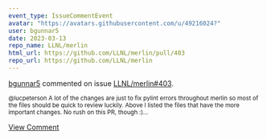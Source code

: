 ```yaml
---
event_type: IssueCommentEvent
avatar: "https://avatars.githubusercontent.com/u/49216024?"
user: bgunnar5
date: 2023-03-13
repo_name: LLNL/merlin
html_url: https://github.com/LLNL/merlin/pull/403
repo_url: https://github.com/LLNL/merlin
---
```


<a href='https://github.com/bgunnar5' target='_blank'>bgunnar5</a> commented on issue <a href='https://github.com/LLNL/merlin/pull/403' target='_blank'>LLNL/merlin#403</a>.

<small>@lucpeterson A lot of the changes are just to fix pylint errors throughout merlin so most of the files should be quick to review luckily. Above I listed the files that have the more important changes. No rush on this PR, though :)...</small>

<a href='https://github.com/LLNL/merlin/pull/403' target='_blank'>View Comment</a>